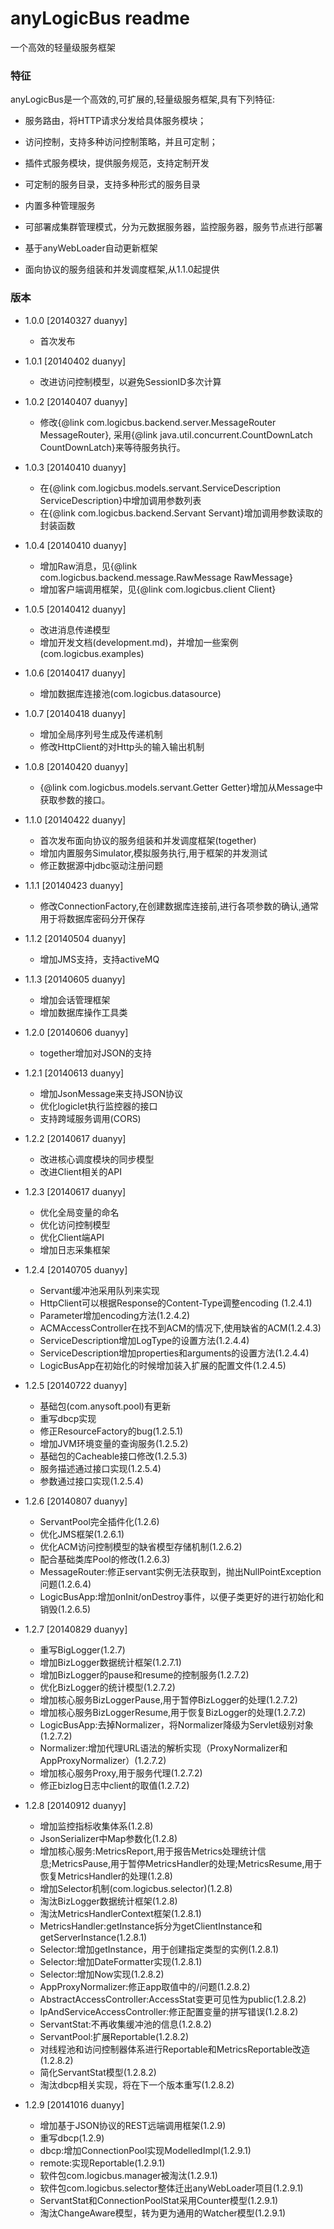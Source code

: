 anyLogicBus readme
==================

一个高效的轻量级服务框架

### 特征
anyLogicBus是一个高效的,可扩展的,轻量级服务框架,具有下列特征:
 
 - 服务路由，将HTTP请求分发给具体服务模块；
 
 - 访问控制，支持多种访问控制策略，并且可定制；
 
 - 插件式服务模块，提供服务规范，支持定制开发
 
 - 可定制的服务目录，支持多种形式的服务目录
 
 - 内置多种管理服务
 
 - 可部署成集群管理模式，分为元数据服务器，监控服务器，服务节点进行部署
 
 - 基于anyWebLoader自动更新框架
 
 - 面向协议的服务组装和并发调度框架,从1.1.0起提供
 
### 版本
 
 - 1.0.0 [20140327 duanyy]
     + 首次发布
     
 - 1.0.1 [20140402 duanyy]
     + 改进访问控制模型，以避免SessionID多次计算
     
 - 1.0.2 [20140407 duanyy]
     + 修改{@link com.logicbus.backend.server.MessageRouter MessageRouter},
     采用{@link java.util.concurrent.CountDownLatch CountDownLatch}来等待服务执行。
     
 - 1.0.3 [20140410 duanyy]
     + 在{@link com.logicbus.models.servant.ServiceDescription ServiceDescription}中增加调用参数列表
     + 在{@link com.logicbus.backend.Servant Servant}增加调用参数读取的封装函数 
 
 - 1.0.4 [20140410 duanyy]
     + 增加Raw消息，见{@link com.logicbus.backend.message.RawMessage RawMessage}
     + 增加客户端调用框架，见{@link com.logicbus.client Client}
     
 - 1.0.5 [20140412 duanyy]
     + 改进消息传递模型
     + 增加开发文档(development.md)，并增加一些案例(com.logicbus.examples)
     
 - 1.0.6 [20140417 duanyy]
     + 增加数据库连接池(com.logicbus.datasource)
     
 - 1.0.7 [20140418 duanyy]
     + 增加全局序列号生成及传递机制
     + 修改HttpClient的对Http头的输入输出机制
 
 - 1.0.8 [20140420 duanyy]
     + {@link com.logicbus.models.servant.Getter Getter}增加从Message中获取参数的接口。
     
 - 1.1.0 [20140422 duanyy]
     + 首次发布面向协议的服务组装和并发调度框架(together)
     + 增加内置服务Simulator,模拟服务执行,用于框架的并发测试
     + 修正数据源中jdbc驱动注册问题
     
 - 1.1.1 [20140423 duanyy]
 	 + 修改ConnectionFactory,在创建数据库连接前,进行各项参数的确认,通常用于将数据库密码分开保存

 - 1.1.2 [20140504 duanyy]
 	 + 增加JMS支持，支持activeMQ
 
 - 1.1.3 [20140605 duanyy]
 	 + 增加会话管理框架
 	 + 增加数据库操作工具类
 	 
 - 1.2.0 [20140606 duanyy]
 	 + together增加对JSON的支持
 	 
 - 1.2.1 [20140613 duanyy]
 	 + 增加JsonMessage来支持JSON协议
 	 + 优化logiclet执行监控器的接口
 	 + 支持跨域服务调用(CORS)
 
 - 1.2.2 [20140617 duanyy]
 	 + 改进核心调度模块的同步模型
 	 + 改进Client相关的API
 	 
 - 1.2.3 [20140617 duanyy]
 	 + 优化全局变量的命名
 	 + 优化访问控制模型
 	 + 优化Client端API
 	 + 增加日志采集框架
 	 
 - 1.2.4 [20140705 duanyy]
 	 + Servant缓冲池采用队列来实现
 	 + HttpClient可以根据Response的Content-Type调整encoding (1.2.4.1)
 	 + Parameter增加encoding方法(1.2.4.2)
 	 + ACMAccessController在找不到ACM的情况下,使用缺省的ACM(1.2.4.3)
 	 + ServiceDescription增加LogType的设置方法(1.2.4.4)
 	 + ServiceDescription增加properties和arguments的设置方法(1.2.4.4)
 	 + LogicBusApp在初始化的时候增加装入扩展的配置文件(1.2.4.5)
 	
 - 1.2.5 [20140722 duanyy]
     + 基础包(com.anysoft.pool)有更新
     + 重写dbcp实现
     + 修正ResourceFactory的bug(1.2.5.1)
     + 增加JVM环境变量的查询服务(1.2.5.2)
     + 基础包的Cacheable接口修改(1.2.5.3)
     + 服务描述通过接口实现(1.2.5.4)
     + 参数通过接口实现(1.2.5.4)
     
 - 1.2.6 [20140807 duanyy]
     + ServantPool完全插件化(1.2.6)
     + 优化JMS框架(1.2.6.1)
     + 优化ACM访问控制模型的缺省模型存储机制(1.2.6.2)
     + 配合基础类库Pool的修改(1.2.6.3)
     + MessageRouter:修正servant实例无法获取到，抛出NullPointException问题(1.2.6.4)
     + LogicBusApp:增加onInit/onDestroy事件，以便子类更好的进行初始化和销毁(1.2.6.5)
     
 - 1.2.7 [20140829 duanyy]
	 + 重写BigLogger(1.2.7)
	 + 增加BizLogger数据统计框架(1.2.7.1)
 	 + 增加BizLogger的pause和resume的控制服务(1.2.7.2)
 	 + 优化BizLogger的统计模型(1.2.7.2)
 	 + 增加核心服务BizLoggerPause,用于暂停BizLogger的处理(1.2.7.2)
 	 + 增加核心服务BizLoggerResume,用于恢复BizLogger的处理(1.2.7.2)
 	 + LogicBusApp:去掉Normalizer，将Normalizer降级为Servlet级别对象(1.2.7.2)
 	 + Normalizer:增加代理URL语法的解析实现（ProxyNormalizer和AppProxyNormalizer）(1.2.7.2)
 	 + 增加核心服务Proxy,用于服务代理(1.2.7.2)
 	 + 修正bizlog日志中client的取值(1.2.7.2)
 
 - 1.2.8 [20140912 duanyy]
  	 + 增加监控指标收集体系(1.2.8)
  	 + JsonSerializer中Map参数化(1.2.8)
  	 + 增加核心服务:MetricsReport,用于报告Metrics处理统计信息;MetricsPause,用于暂停MetricsHandler的处理;MetricsResume,用于恢复MetricsHandler的处理(1.2.8)
  	 + 增加Selector机制(com.logicbus.selector)(1.2.8)
  	 + 淘汰BizLogger数据统计框架(1.2.8)
  	 + 淘汰MetricsHandlerContext框架(1.2.8.1)
  	 + MetricsHandler:getInstance拆分为getClientInstance和getServerInstance(1.2.8.1)
  	 + Selector:增加getInstance，用于创建指定类型的实例(1.2.8.1)
  	 + Selector:增加DateFormatter实现(1.2.8.1)
  	 + Selector:增加Now实现(1.2.8.2)
  	 + AppProxyNormalizer:修正app取值中的/问题(1.2.8.2)
  	 + AbstractAccessController:AccessStat变更可见性为public(1.2.8.2)
  	 + IpAndServiceAccessController:修正配置变量的拼写错误(1.2.8.2)
  	 + ServantStat:不再收集缓冲池的信息(1.2.8.2)
  	 + ServantPool:扩展Reportable(1.2.8.2)
  	 + 对线程池和访问控制器体系进行Reportable和MetricsReportable改造(1.2.8.2)
  	 + 简化ServantStat模型(1.2.8.2)
  	 + 淘汰dbcp相关实现，将在下一个版本重写(1.2.8.2)
  	 
 - 1.2.9 [20141016 duanyy]
 	 + 增加基于JSON协议的REST远端调用框架(1.2.9)
 	 + 重写dbcp(1.2.9)
 	 + dbcp:增加ConnectionPool实现ModelledImpl(1.2.9.1)
 	 + remote:实现Reportable(1.2.9.1)
 	 + 软件包com.logicbus.manager被淘汰(1.2.9.1)
 	 + 软件包com.logicbus.selector整体迁出anyWebLoader项目(1.2.9.1)
 	 + ServantStat和ConnectionPoolStat采用Counter模型(1.2.9.1)
	 + 淘汰ChangeAware模型，转为更为通用的Watcher模型(1.2.9.1)
